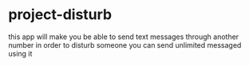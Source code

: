 # project-disturb
this app will make you be able to send text messages through another number in order to disturb someone you can send unlimited messaged using it
